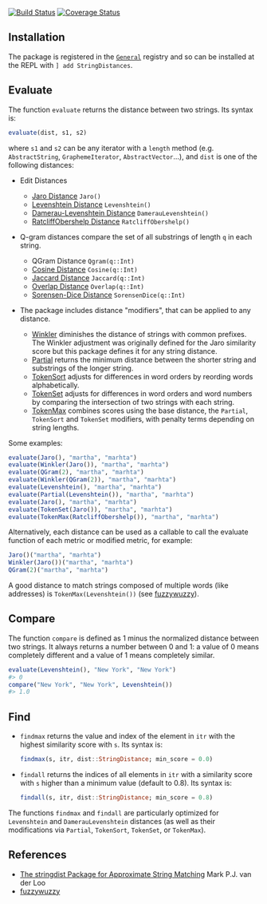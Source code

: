 [![Build Status](https://travis-ci.org/matthieugomez/StringDistances.jl.svg?branch=master)](https://travis-ci.org/matthieugomez/StringDistances.jl)
[![Coverage Status](https://coveralls.io/repos/matthieugomez/StringDistances.jl/badge.svg?branch=master)](https://coveralls.io/r/matthieugomez/StringDistances.jl?branch=master)

## Installation
The package is registered in the [`General`](https://github.com/JuliaRegistries/General) registry and so can be installed at the REPL with `] add StringDistances`.

## Evaluate
The function `evaluate` returns the distance between two strings. Its syntax is:

```julia
evaluate(dist, s1, s2)
```

where `s1` and `s2` can be any iterator with a `length` method (e.g. `AbstractString`, `GraphemeIterator`, `AbstractVector`...), and `dist` is one of the following distances:

- Edit Distances
	- [Jaro Distance](https://en.wikipedia.org/wiki/Jaro%E2%80%93Winkler_distance) `Jaro()`
	- [Levenshtein Distance](https://en.wikipedia.org/wiki/Levenshtein_distance) `Levenshtein()`
	- [Damerau-Levenshtein Distance](https://en.wikipedia.org/wiki/Damerau%E2%80%93Levenshtein_distance) `DamerauLevenshtein()`
	- [RatcliffObershelp Distance](https://xlinux.nist.gov/dads/HTML/ratcliffObershelp.html) `RatcliffObershelp()`
- Q-gram distances compare the set of all substrings of length `q` in each string.
	- QGram Distance `Qgram(q::Int)`
	- [Cosine Distance](https://en.wikipedia.org/wiki/Cosine_similarity) `Cosine(q::Int)`
	- [Jaccard Distance](https://en.wikipedia.org/wiki/Jaccard_index) `Jaccard(q::Int)`
	- [Overlap Distance](https://en.wikipedia.org/wiki/Overlap_coefficient) `Overlap(q::Int)`
	- [Sorensen-Dice Distance](https://en.wikipedia.org/wiki/S%C3%B8rensen%E2%80%93Dice_coefficient) `SorensenDice(q::Int)`

- The package includes distance "modifiers", that can be applied to any distance.

	- [Winkler](https://en.wikipedia.org/wiki/Jaro%E2%80%93Winkler_distance) diminishes the distance of strings with common prefixes.  The Winkler adjustment was originally defined for the Jaro similarity score but this package defines it for any string distance.
	- [Partial](http://chairnerd.seatgeek.com/fuzzywuzzy-fuzzy-string-matching-in-python/) returns the minimum distance between the shorter string and substrings of the longer string.
	- [TokenSort](http://chairnerd.seatgeek.com/fuzzywuzzy-fuzzy-string-matching-in-python/) adjusts for differences in word orders by reording words alphabetically. 
	- [TokenSet](http://chairnerd.seatgeek.com/fuzzywuzzy-fuzzy-string-matching-in-python/) adjusts for differences in word orders and word numbers by comparing the intersection of two strings with each string.
	- [TokenMax](http://chairnerd.seatgeek.com/fuzzywuzzy-fuzzy-string-matching-in-python/) combines scores using the base distance, the `Partial`, `TokenSort` and `TokenSet` modifiers, with penalty terms depending on string lengths.

Some examples:
```julia
evaluate(Jaro(), "martha", "marhta")
evaluate(Winkler(Jaro()), "martha", "marhta")
evaluate(QGram(2), "martha", "marhta")
evaluate(Winkler(QGram(2)), "martha", "marhta")
evaluate(Levenshtein(), "martha", "marhta")
evaluate(Partial(Levenshtein()), "martha", "marhta")
evaluate(Jaro(), "martha", "marhta")
evaluate(TokenSet(Jaro()), "martha", "marhta")
evaluate(TokenMax(RatcliffObershelp()), "martha", "marhta")
```

Alternatively, each distance can be used as a callable to call the evaluate function of each metric or modified metric, for example:
```julia
Jaro()("martha", "marhta")
Winkler(Jaro())("martha", "marhta")
QGram(2)("martha", "marhta")
```

A good distance to match strings composed of multiple words (like addresses) is `TokenMax(Levenshtein())` (see [fuzzywuzzy](http://chairnerd.seatgeek.com/fuzzywuzzy-fuzzy-string-matching-in-python/)).

## Compare
The function `compare` is defined as 1 minus the normalized distance between two strings. It always returns a number between 0 and 1: a value of 0 means completely different and a value of 1 means completely similar.
```julia
evaluate(Levenshtein(), "New York", "New York")
#> 0
compare("New York", "New York", Levenshtein())
#> 1.0

```


## Find
- `findmax` returns the value and index of the element in `itr` with the highest similarity score with `s`. Its syntax is:
	```julia
	findmax(s, itr, dist::StringDistance; min_score = 0.0)
	```

- `findall` returns the indices of all elements in `itr` with a similarity score with `s` higher than a minimum value (default to 0.8). Its syntax is:
	```julia
	findall(s, itr, dist::StringDistance; min_score = 0.8)
	```

The functions `findmax` and `findall` are particularly optimized for `Levenshtein` and `DamerauLevenshtein` distances (as well as their modifications via `Partial`, `TokenSort`, `TokenSet`, or `TokenMax`).


## References
- [The stringdist Package for Approximate String Matching](https://journal.r-project.org/archive/2014-1/loo.pdf) Mark P.J. van der Loo
- [fuzzywuzzy](http://chairnerd.seatgeek.com/fuzzywuzzy-fuzzy-string-matching-in-python/)


